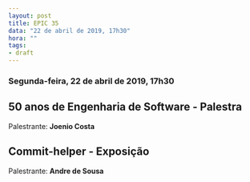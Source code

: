 ```yaml
---
layout: post
title: EPIC 35
data: "22 de abril de 2019, 17h30"
hora: ""
tags:
- draft
---
```



### Segunda-feira, 22 de abril de 2019, 17h30

## 50 anos de Engenharia de Software - Palestra
Palestrante: **Joenio Costa**

## Commit-helper - Exposição
Palestrante: **Andre de Sousa**

